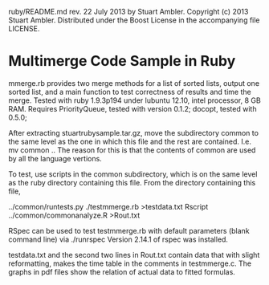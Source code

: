 ruby/README.md rev. 22 July 2013 by Stuart Ambler.
Copyright (c) 2013 Stuart Ambler.
Distributed under the Boost License in the accompanying file LICENSE.

# Multimerge Code Sample in Ruby

mmerge.rb provides two merge methods for a list of sorted lists, output one
sorted list, and a main function to test correctness of results and time
the merge.  Tested with ruby 1.9.3p194 under lubuntu 12.10, intel processor,
8 GB RAM.  Requires PriorityQueue, tested with version 0.1.2; docopt, tested
with 0.5.0; 

After extracting stuartrubysample.tar.gz, move the subdirectory common to the
same level as the one in which this file and the rest are contained.  I.e.
mv common ..
The reason for this is that the contents of common are used by all the language
vertions.

To test, use scripts in the common subdirectory, which is on the same level as
the ruby directory containing this file.  From the directory containing this
file,

../common/runtests.py ./testmmerge.rb >testdata.txt
Rscript ../common/commonanalyze.R >Rout.txt

RSpec can be used to test testmmerge.rb with default parameters (blank
command line) via ./runrspec    Version 2.14.1 of rspec was installed.

testdata.txt and the second two lines in Rout.txt contain data that with
slight reformatting, makes the time table in the comments in testmmerge.c.
The graphs in pdf files show the relation of actual data to fitted formulas.
